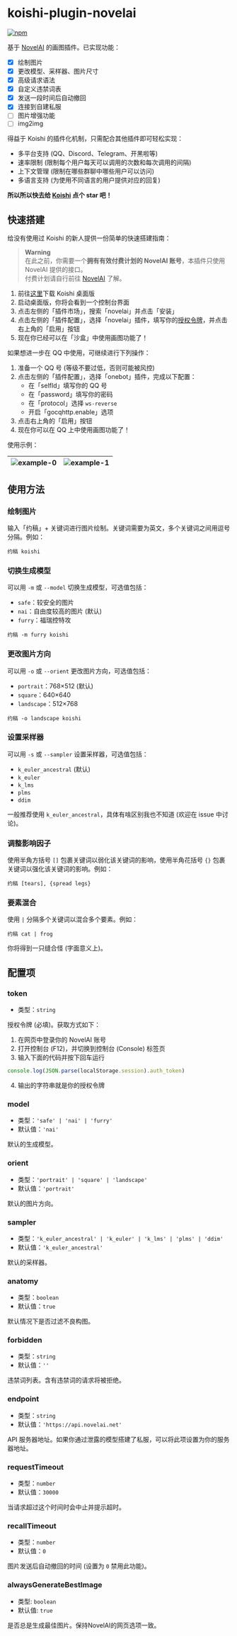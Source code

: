 # koishi-plugin-novelai

[![npm](https://img.shields.io/npm/v/koishi-plugin-novelai?style=flat-square)](https://www.npmjs.com/package/koishi-plugin-novelai)

基于 [NovelAI](https://novelai.net/) 的画图插件。已实现功能：

- [x] 绘制图片
- [x] 更改模型、采样器、图片尺寸
- [x] 高级请求语法
- [x] 自定义违禁词表
- [x] 发送一段时间后自动撤回
- [x] 连接到自建私服
- [ ] 图片增强功能
- [ ] img2img

得益于 Koishi 的插件化机制，只需配合其他插件即可轻松实现：

- 多平台支持 (QQ、Discord、Telegram、开黑啦等)
- 速率限制 (限制每个用户每天可以调用的次数和每次调用的间隔)
- 上下文管理 (限制在哪些群聊中哪些用户可以访问)
- 多语言支持 (为使用不同语言的用户提供对应的回复)

**所以所以快去给 [Koishi](https://github.com/koishijs/koishi) 点个 star 吧！**

## 快速搭建

给没有使用过 Koishi 的新人提供一份简单的快速搭建指南：

> **Warning** \
> 在此之前，你需要一个**拥有有效付费计划的 NovelAI 账号**，本插件只使用 NovelAI 提供的接口。 \
> 付费计划请自行前往 [NovelAI](https://novelai.net/) 了解。

1. 前往[这里](https://github.com/koishijs/koishi-desktop/releases)下载 Koishi 桌面版
2. 启动桌面版，你将会看到一个控制台界面
3. 点击左侧的「插件市场」，搜索「novelai」并点击「安装」
4. 点击左侧的「插件配置」，选择「novelai」插件，填写你的[授权令牌](#token)，并点击右上角的「启用」按钮
5. 现在你已经可以在「沙盒」中使用画图功能了！

如果想进一步在 QQ 中使用，可继续进行下列操作：

1. 准备一个 QQ 号 (等级不要过低，否则可能被风控)
2. 点击左侧的「插件配置」，选择「onebot」插件，完成以下配置：
    - 在「selfId」填写你的 QQ 号
    - 在「password」填写你的密码
    - 在「protocol」选择 `ws-reverse`
    - 开启「gocqhttp.enable」选项
3. 点击右上角的「启用」按钮
4. 现在你可以在 QQ 上中使用画图功能了！

使用示例：

| ![example-0](./public/example-0.jpg) | ![example-1](./public/example-1.jpg) |
|:-:|:-:|

## 使用方法

### 绘制图片

输入「约稿」+ 关键词进行图片绘制。关键词需要为英文，多个关键词之间用逗号分隔。例如：

```
约稿 koishi
```

### 切换生成模型

可以用 `-m` 或 `--model` 切换生成模型，可选值包括：

- `safe`：较安全的图片
- `nai`：自由度较高的图片 (默认)
- `furry`：福瑞控特攻

```
约稿 -m furry koishi
```

### 更改图片方向

可以用 `-o` 或 `--orient` 更改图片方向，可选值包括：

- `portrait`：768×512 (默认)
- `square`：640×640
- `landscape`：512×768

```
约稿 -o landscape koishi
```

### 设置采样器

可以用 `-s` 或 `--sampler` 设置采样器，可选值包括：

- `k_euler_ancestral` (默认)
- `k_euler`
- `k_lms`
- `plms`
- `ddim`

一般推荐使用 `k_euler_ancestral`，具体有啥区别我也不知道 (欢迎在 issue 中讨论)。

### 调整影响因子

使用半角方括号 `[]` 包裹关键词以弱化该关键词的影响，使用半角花括号 `{}` 包裹关键词以强化该关键词的影响。例如：

```
约稿 [tears], {spread legs}
```

### 要素混合

使用 `|` 分隔多个关键词以混合多个要素。例如：

```
约稿 cat | frog
```

你将得到一只缝合怪 (字面意义上)。

## 配置项

### token

- 类型：`string`

授权令牌 (必填)。获取方式如下：

1. 在网页中登录你的 NovelAI 账号
2. 打开控制台 (F12)，并切换到控制台 (Console) 标签页
3. 输入下面的代码并按下回车运行

```js
console.log(JSON.parse(localStorage.session).auth_token)
```

4. 输出的字符串就是你的授权令牌

### model

- 类型：`'safe' | 'nai' | 'furry'`
- 默认值：`'nai'`

默认的生成模型。

### orient

- 类型：`'portrait' | 'square' | 'landscape'`
- 默认值：`'portrait'`

默认的图片方向。

### sampler

- 类型：`'k_euler_ancestral' | 'k_euler' | 'k_lms' | 'plms' | 'ddim'`
- 默认值：`'k_euler_ancestral'`

默认的采样器。

### anatomy

- 类型：`boolean`
- 默认值：`true`

默认情况下是否过滤不良构图。

### forbidden

- 类型：`string`
- 默认值：`''`

违禁词列表。含有违禁词的请求将被拒绝。

### endpoint

- 类型：`string`
- 默认值：`'https://api.novelai.net'`

API 服务器地址。如果你通过泄露的模型搭建了私服，可以将此项设置为你的服务器地址。

### requestTimeout

- 类型：`number`
- 默认值：`30000`

当请求超过这个时间时会中止并提示超时。

### recallTimeout

- 类型：`number`
- 默认值：`0`

图片发送后自动撤回的时间 (设置为 `0` 禁用此功能)。


### alwaysGenerateBestImage

- 类型: `boolean`
- 默认值: `true`

是否总是生成最佳图片。保持NovelAI的网页选项一致。